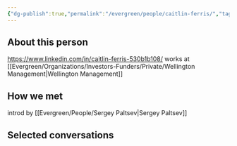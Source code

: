 ```yaml
---
{"dg-publish":true,"permalink":"/evergreen/people/caitlin-ferris/","tags":["people"]}
---
```


## About this person
https://www.linkedin.com/in/caitlin-ferris-530b1b108/
works at [[Evergreen/Organizations/Investors-Funders/Private/Wellington Management\|Wellington Management]]

## How we met
introd by [[Evergreen/People/Sergey Paltsev\|Sergey Paltsev]]



## Selected conversations
